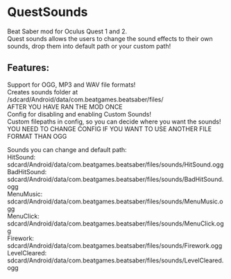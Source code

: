 # QuestSounds

Beat Saber mod for Oculus Quest 1 and 2.   
Quest sounds allows the users to change the sound effects to their own sounds,
drop them into default path or your custom path!

## Features:
Support for OGG, MP3 and WAV file formats!  
Creates sounds folder at /sdcard/Android/data/com.beatgames.beatsaber/files/  
AFTER YOU HAVE RAN THE MOD ONCE  
Config for disabling and enabling Custom Sounds!  
Custom filepaths in config, so you can decide where you want the sounds!  
YOU NEED TO CHANGE CONFIG IF YOU WANT TO USE ANOTHER FILE FORMAT THAN OGG  

Sounds you can change and default path:  
HitSound: sdcard/Android/data/com.beatgames.beatsaber/files/sounds/HitSound.ogg  
BadHitSound: sdcard/Android/data/com.beatgames.beatsaber/files/sounds/BadHitSound.ogg  
MenuMusic: sdcard/Android/data/com.beatgames.beatsaber/files/sounds/MenuMusic.ogg  
MenuClick: sdcard/Android/data/com.beatgames.beatsaber/files/sounds/MenuClick.ogg  
Firework: sdcard/Android/data/com.beatgames.beatsaber/files/sounds/Firework.ogg  
LevelCleared: sdcard/Android/data/com.beatgames.beatsaber/files/sounds/LevelCleared.ogg  
